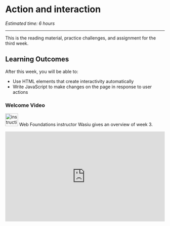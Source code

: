 # Action and interaction

*Estimated time: 6 hours*

---

This is the reading material, practice challenges, and assignment for the third week. 

## **Learning Outcomes**

After this week, you will be able to:

- Use HTML elements that create interactivity automatically
- Write JavaScript to make changes on the page in response to user actions

### Welcome Video

<aside>


<img src="/web-foundations-april-2022/instruction.png" alt="instruction.png" width="40px" /> Web Foundations instructor Wasiu gives an overview of week 3.

</aside>

<div style="position: relative; padding-bottom: 56.25%; height: 0;"><iframe src="https://www.youtube.com/embed/tUHEEJ3yXMo" title="YouTube video player" frameborder="0" allow="accelerometer; autoplay; clipboard-write; encrypted-media; gyroscope; picture-in-picture" allowfullscreen style="position: absolute; top: 0; left: 0; width: 100%; height: 100%;"></iframe></div>